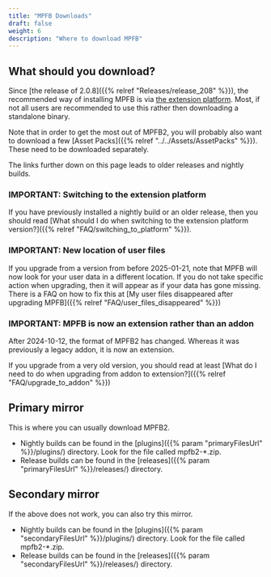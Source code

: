 ```yaml
---
title: "MPFB Downloads"
draft: false
weight: 6
description: "Where to download MPFB"
---
```


## What should you download?

Since [the release of 2.0.8]({{% relref "Releases/release_208" %}}), the recommended way of installing MPFB is via 
[the extension platform](https://extensions.blender.org/add-ons/mpfb/). Most, if not all users are recommended to use this
rather then downloading a standalone binary.

Note that in order to get the most out of MPFB2, you will probably also want to download
a few [Asset Packs]({{% relref "../../Assets/AssetPacks" %}}). These need to be downloaded separately.

The links further down on this page leads to older releases and nightly builds.

### IMPORTANT: Switching to the extension platform

If you have previously installed a nightly build or an older release, then you should read 
[What should I do when switching to the extension platform version?]({{% relref "FAQ/switching_to_platform" %}}).

### IMPORTANT: New location of user files

If you upgrade from a version from before 2025-01-21, note that MPFB will now look for your user data in a different location. If you do not take specific action
when upgrading, then it will appear as if your data has gone missing. There is a FAQ on how to fix this at
[My user files disappeared after upgrading MPFB]({{% relref "FAQ/user_files_disappeared" %}})

### IMPORTANT: MPFB is now an extension rather than an addon

After 2024-10-12, the format of MPFB2 has changed. Whereas it was previously a legacy addon, it is now an extension.

If you upgrade from a very old version, you should read at least [What do I need to do when upgrading from addon to extension?]({{% relref "FAQ/upgrade_to_addon" %}})

## Primary mirror

This is where you can usually download MPFB2.

- Nightly builds can be found in the [plugins]({{% param "primaryFilesUrl" %}}/plugins/) directory. Look for the file called mpfb2-*.zip.
- Release builds can be found in the [releases]({{% param "primaryFilesUrl" %}}/releases/) directory. 

## Secondary mirror

If the above does not work, you can also try this mirror. 

- Nightly builds can be found in the [plugins]({{% param "secondaryFilesUrl" %}}/plugins/) directory. Look for the file called mpfb2-*.zip.
- Release builds can be found in the [releases]({{% param "secondaryFilesUrl" %}}/releases/) directory. 



